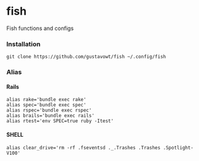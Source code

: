 fish
====

Fish functions and configs

### Installation

```shell
git clone https://github.com/gustavowt/fish ~/.config/fish
```

### Alias

#### Rails
```shell
alias rake='bundle exec rake'
alias spec='bundle exec spec'
alias rspec='bundle exec rspec'
alias brails='bundle exec rails'
alias rtest='env SPEC=true ruby -Itest'
```

#### SHELL
```shell
alias clear_drive='rm -rf .fseventsd ._.Trashes .Trashes .Spotlight-V100'
```
